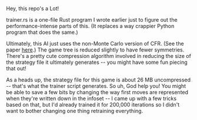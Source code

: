 Hey, this repo's a Lot!

trainer.rs is a one-file Rust program I wrote earlier just to figure out the performance-intense parts of this. (It replaces a way crappier Python program that does the same.)

Ultimately, this AI just uses the non-Monte Carlo version of CFR. (See the paper [here](http://modelai.gettysburg.edu/2013/cfr/cfr.pdf).) The game tree is reduced slightly to have fewer symmetries. There's a pretty cute compression algorithm involved in reducing the size of the strategy file it ultimately generates -- you might have some fun piecing that out!

As a heads up, the strategy file for this game is about 26 MB uncompressed -- that's what the trainer script generates. So uh, God help you! You might be able to save a few bits by changing the way first moves are represented when they're written down in the infoset -- I came up with a few tricks based on that, but I'd already trained it for 200,000 iterations so I didn't want to bother changing one thing retraining everything.